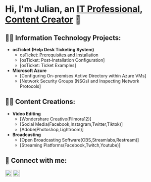 <h1>Hi, I'm Julian, an <a href="https://github.com/JulianCrawford">IT Professional</a>, <a href="https://linktr.ee/josephdonjulio">Content Creator</a> 👋

  <h2> 👨‍💻 Information Technology Projects:</h2>
  
- <b>osTicket (Help Desk Ticketing System)</b>
  - [osTicket: Prerequisites and Installation](https://github.com/JulianCrawford/osTicket-Installation)
  - [osTicket: Post-Installation Configuration]
  - [osTicket: Ticket Examples]
- <b>Microsoft Azure</b>
  - [Configuring On-premises Active Directory within Azure VMs]
  - [Network Security Groups (NSGs) and Inspecting Network Protocols]
  
<h2> 👨‍💻 Content Creations:</h2>
  
  - <b>Video Editing</b>
    - [Wondershare Creative(Filmora12)]
    - [Social Media(Facebook,Instagram,Twitter,Tiktok)]
    - [Adobe(Photoshop,Lightroom)]
  - <b>Broadcasting</b>
    - [Open Broadcasting Software(OBS,Streamlabs,Restream)]
    - [Streaming Platforms(Facebook,Twitch,Youtube)]

  
  
  <h2> 🤳 Connect with me:</h2>

[<img align="left" alt="JulianCrawford | LinkedIn" width="22px" src="https://cdn.jsdelivr.net/npm/simple-icons@v3/icons/linkedin.svg" />][linkedin]
[<img align="left" alt="JulianCrawford | Linktree" width="22px" src="https://cdn.icon-icons.com/icons2/3912/PNG/512/linktree_logo_icon_247832.png" />][Linktree]



[Linktree]: https://linktr.ee/josephdonjulio
[linkedin]:  https://www.linkedin.com/in/julian-crawford-0790a11a3/
